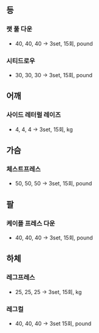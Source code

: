 ## 등

### 랫 풀 다운

- 40, 40, 40 -> 3set, 15회, pound

### 시티드로우

- 30, 30, 30 -> 3set, 15회, pound

## 어깨

### 사이드 레터럴 레이즈

- 4, 4, 4 -> 3set, 15회, kg

## 가슴

### 체스트프레스

- 50, 50, 50 -> 3set, 15회, pound

## 팔

### 케이플 프레스 다운

- 40, 40, 40 -> 3set, 15회, pound

## 하체

### 레그프레스

- 25, 25, 25 -> 3set, 15회, kg

### 레그컬

- 40, 40, 40 -> 3set 15회, pound
